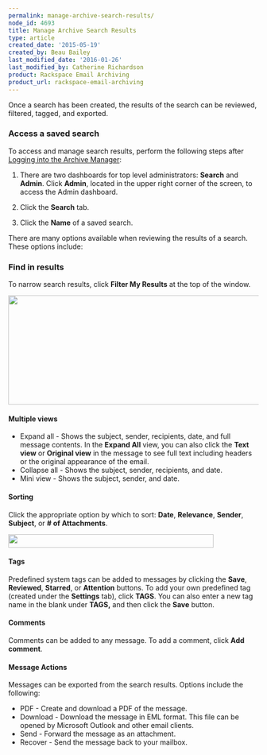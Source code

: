 ```yaml
---
permalink: manage-archive-search-results/
node_id: 4693
title: Manage Archive Search Results
type: article
created_date: '2015-05-19'
created_by: Beau Bailey
last_modified_date: '2016-01-26'
last_modified_by: Catherine Richardson
product: Rackspace Email Archiving
product_url: rackspace-email-archiving
---
```



Once a search has been created, the results of the search can be
reviewed, filtered, tagged, and exported.

### Access a saved search ###

To access and manage search results, perform the following steps after
[Logging into the Archive Manager](/how-to/log-in-to-the-archive-manager):

1.  There are two dashboards for top level administrators: **Search**
    and **Admin**. Click **Admin**, located in the upper right corner of
    the screen, to access the Admin dashboard.

2.  Click the **Search** tab.

3.  Click the **Name** of a saved search.

There are many options available when reviewing the results of a search.
These options include:

### Find in results ###

To narrow search results, click **Filter My Results** at the top of the
window.

<img src="https://8026b2e3760e2433679c-fffceaebb8c6ee053c935e8915a3fbe7.ssl.cf2.rackcdn.com/field/image/Manage%20Archive%20Search%20Results%201.png" width="858" height="220" />

#### Multiple views ####

-   Expand all - Shows the subject, sender, recipients, date, and full
    message contents. In the **Expand All** view, you can also click the
    **Text view** or **Original view** in the message to see full text
    including headers or the original appearance of the email.
-   Collapse all - Shows the subject, sender, recipients, and date.
-   Mini view - Shows the subject, sender, and date.

#### Sorting ####

Click the appropriate option by which to sort: **Date**, **Relevance**,
**Sender**, **Subject**, or **\# of Attachments**.

<img src="https://8026b2e3760e2433679c-fffceaebb8c6ee053c935e8915a3fbe7.ssl.cf2.rackcdn.com/field/image/Manage%20Archive%20Search%20Results%202.png" width="413" height="27" />

#### Tags ####

Predefined system tags can be added to messages by clicking the
**Save**, **Reviewed**, **Starred**, or **Attention** buttons. To add
your own predefined tag (created under the **Settings** tab), click
**TAGS**. You can also enter a new tag name in the blank under **TAGS,**
and then click the **Save** button.

#### Comments ####

Comments can be added to any message. To add a comment, click **Add
comment**.

#### Message Actions ####

Messages can be exported from the search results. Options include the
following:

-   PDF - Create and download a PDF of the message.
-   Download - Download the message in EML format. This file can be opened
    by Microsoft Outlook and other email clients.
-   Send - Forward the message as an attachment.
-   Recover - Send the message back to your mailbox.
